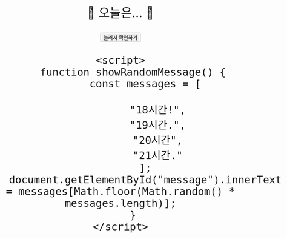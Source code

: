 <html lang="ko">
<head>
    <meta charset="UTF-8">
    <meta name="viewport" content="width=device-width, initial-scale=1.0">
    <title>오늘 코알라의 수면시간은?</title>
    <style>
        body {
            text-align: center;
            font-size: 2rem;
            margin-top: 20%;
        }
    </style>
</head>
<body>
    <p id="message">🔮 오늘은... 🔮</p>
    <button onclick="showRandomMessage()">눌러서 확인하기</button>

    <script>
        function showRandomMessage() {
            const messages = [
            
                "18시간!",
                "19시간.",
                "20시간",
                "21시간."
            ];
            document.getElementById("message").innerText = messages[Math.floor(Math.random() * messages.length)];
        }
    </script>
</body>
</html>
